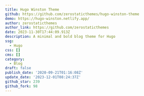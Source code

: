 ```yaml
---
title: Hugo Winston Theme
github: https://github.com/zerostaticthemes/hugo-winston-theme
demo: https://hugo-winston.netlify.app/
author: zerostaticthemes
author_link: https://github.com/zerostaticthemes
date: 2023-11-30T17:44:09.913Z
description: A minimal and bold blog theme for Hugo
ssg:
  - Hugo
css: []
cms: []
category:
  - Blog
draft: false
publish_date: '2020-09-21T01:16:08Z'
update_date: '2023-12-01T08:24:37Z'
github_star: 239
github_fork: 98
---
```

